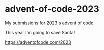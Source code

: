 # advent-of-code-2023
My submissions for 2023's advent of code.

This year I'm going to save Santa!

https://adventofcode.com/2023
